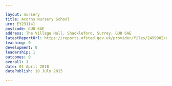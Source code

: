 ```yaml
---

layout: nursery
title: Acorns Nursery School
urn: EY231141
postcode: GU8 6AE
address: The Village Hall, Shackleford, Surrey, GU8 6AE
latestReportUrl: https://reports.ofsted.gov.uk/provider/files/2499902/urn/EY231141.pdf
teaching: 0
development: 0
leadership: 1
outcomes: 0
overall: 1
date: 01 April 2018 
datePublish: 10 July 2015

---
```

